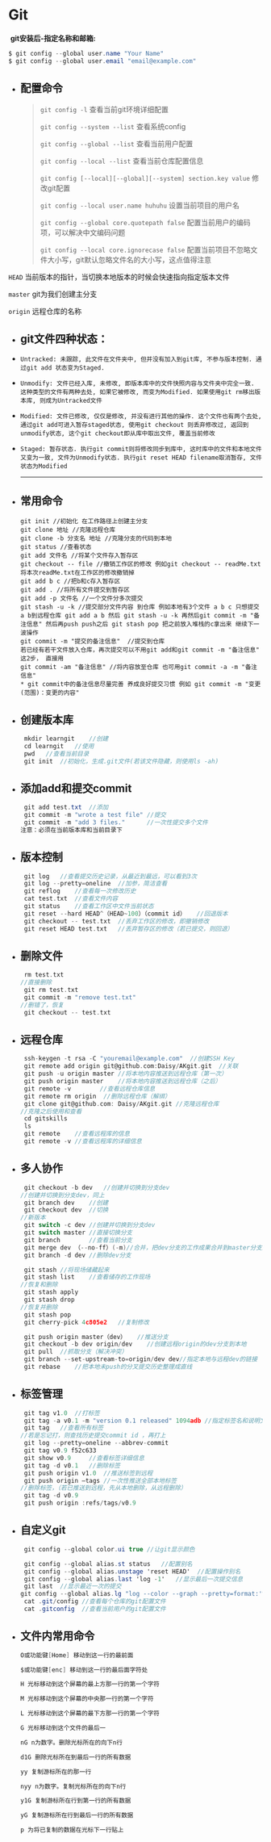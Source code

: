 # Git

​       **git安装后-指定名称和邮箱:**

```csharp
$ git config --global user.name "Your Name"
$ git config --global user.email "email@example.com"
```

* ## **配置命令**

  >`git config -l` 查看当前git环境详细配置
  >
  >`git config --system --list`  查看系统config
  >
  >`git config --global --list`  查看当前用户配置
  >
  >`git config --local --list`  查看当前仓库配置信息
  >
  >`git config [--local][--global][--system] section.key value` 修改git配置
  >
  >`git config --local user.name huhuhu` 设置当前项目的用户名
  >
  >`git config --global core.quotepath false` 配置当前用户的编码项，可以解决中文编码问题
  >
  >`git config --local core.ignorecase false` 配置当前项目不忽略文件大小写，git默认忽略文件名的大小写，这点值得注意

  

`HEAD` 当前版本的指针，当切换本地版本的时候会快速指向指定版本文件

`master` git为我们创建主分支

`origin` 远程仓库的名称

* ## git文件四种状态：

* `Untracked: 未跟踪, 此文件在文件夹中, 但并没有加入到git库, 不参与版本控制. 通过git add 状态变为Staged.`

* `Unmodify: 文件已经入库, 未修改, 即版本库中的文件快照内容与文件夹中完全一致. 这种类型的文件有两种去处, 如果它被修改, 而变为Modified. 如果使用git rm移出版本库, 则成为Untracked文件`

* `Modified: 文件已修改, 仅仅是修改, 并没有进行其他的操作. 这个文件也有两个去处, 通过git add可进入暂存staged状态, 使用git checkout 则丢弃修改过, 返回到unmodify状态, 这个git checkout即从库中取出文件, 覆盖当前修改`

* `Staged: 暂存状态. 执行git commit则将修改同步到库中, 这时库中的文件和本地文件又变为一致, 文件为Unmodify状态. 执行git reset HEAD filename取消暂存, 文件状态为Modified`

  ---

  

* ## **常用命令**

  ```yacas
  git init //初始化 在工作路径上创建主分支
  git clone 地址 //克隆远程仓库
  git clone -b 分支名 地址 //克隆分支的代码到本地
  git status //查看状态
  git add 文件名 //将某个文件存入暂存区
  git checkout -- file //撤销工作区的修改 例如git checkout -- readMe.txt 将本次readMe.txt在工作区的修改撤销掉
  git add b c //把b和c存入暂存区
  git add . //将所有文件提交到暂存区
  git add -p 文件名 //一个文件分多次提交
  git stash -u -k //提交部分文件内容 到仓库 例如本地有3个文件 a b c 只想提交a b到远程仓库 git add a b 然后 git stash -u -k 再然后git commit -m "备注信息" 然后再push push之后 git stash pop 把之前放入堆栈的c拿出来 继续下一波操作
  git commit -m "提交的备注信息"  //提交到仓库
  若已经有若干文件放入仓库，再次提交可以不用git add和git commit -m "备注信息" 这2步， 直接用
  git commit -am "备注信息" //将内容放至仓库 也可用git commit -a -m "备注信息"
  * git commit中的备注信息尽量完善 养成良好提交习惯 例如 git commit -m "变更(范围)：变更的内容"
  ```

  

* ## **创建版本库**

  ```kotlin
   mkdir learngit    //创建
   cd learngit   //使用
   pwd   //查看当前目录
   git init  //初始化，生成.git文件(若该文件隐藏，则使用ls -ah)
  ```

* ## **添加add和提交commit**

  ```csharp
   git add test.txt  //添加
   git commit -m "wrote a test file" //提交
   git commit -m "add 3 files."      //一次性提交多个文件
  注意：必须在当前版本库和当前目录下
  ```

* ## **版本控制**

  ```cpp
   git log   //查看提交历史记录，从最近到最远，可以看到3次
   git log --pretty=oneline  //加参，简洁查看
   git reflog    //查看每一次修改历史
   cat test.txt  //查看文件内容
   git status    //查看工作区中文件当前状态
   git reset --hard HEAD^（HEAD~100）（commit id）   //回退版本
   git checkout -- test.txt  //丢弃工作区的修改，即撤销修改
   git reset HEAD test.txt   //丢弃暂存区的修改（若已提交，则回退）
  ```

* ## **删除文件**

  ```cpp
   rm test.txt
  //直接删除
   git rm test.txt
   git commit -m "remove test.txt"
  //删错了，恢复
   git checkout -- test.txt
  ```

* ## **远程仓库**

  ```dart
   ssh-keygen -t rsa -C "youremail@example.com"  //创建SSH Key
   git remote add origin git@github.com:Daisy/AKgit.git  //关联
   git push -u origin master //将本地内容推送到远程仓库（第一次）
   git push origin master    //将本地内容推送到远程仓库（之后）
   git remote -v        //查看远程仓库信息
   git remote rm origin  //删除远程仓库（解绑）
   git clone git@github.com: Daisy/AKgit.git //克隆远程仓库
  //克隆之后使用和查看
   cd gitskills
   ls
   git remote    //查看远程库的信息
   git remote -v //查看远程库的详细信息
  ```

* ## **多人协作**

  ```cpp
   git checkout -b dev   //创建并切换到分支dev
  //创建并切换到分支dev，同上
   git branch dev    //创建
   git checkout dev  //切换
  //新版本
   git switch -c dev //创建并切换到分支dev
   git switch master //直接切换分支
   git branch        //查看当前分支
   git merge dev （--no-ff）(-m)//合并，把dev分支的工作成果合并到master分支上
   git branch -d dev //删除dev分支 
  
   git stash //将现场储藏起来
   git stash list    //查看储存的工作现场
  //恢复和删除
   git stash apply
   git stash drop
  //恢复并删除
   git stash pop
   git cherry-pick 4c805e2   //复制修改
  
   git push origin master（dev）   //推送分支
   git checkout -b dev origin/dev    //创建远程origin的dev分支到本地
   git pull  //抓取分支（解决冲突）
   git branch --set-upstream-to=origin/dev dev//指定本地与远程dev的链接
   git rebase    //把本地未push的分叉提交历史整理成直线
  ```

* ## **标签管理**

  ```cpp
   git tag v1.0  //打标签
   git tag -a v0.1 -m "version 0.1 released" 1094adb //指定标签名和说明文字
   git tag   //查看所有标签
  //若是忘记打，则查找历史提交commit id ，再打上
   git log --pretty=oneline --abbrev-commit
   git tag v0.9 f52c633
   git show v0.9     //查看标签详细信息
   git tag -d v0.1   //删除标签
   git push origin v1.0  //推送标签到远程
   git push origin –tags //一次性推送全部本地标签
  //删除标签，（若已推送到远程，先从本地删除，从远程删除）
   git tag -d v0.9
   git push origin :refs/tags/v0.9 
  ```

* ## **自定义git**

  ```csharp
   git config --global color.ui true //让git显示颜色
  
   git config --global alias.st status   //配置别名
   git config --global alias.unstage 'reset HEAD'  //配置操作别名
   git config --global alias.last 'log -1'   //显示最后一次提交信息
   git last  //显示最近一次的提交
  git config --global alias.lg "log --color --graph --pretty=format:'%Cred%h%Creset -%C(yellow)%d%Creset %s %Cgreen(%cr) %C(bold blue)<%an>%Creset' --abbrev-commit"  //颜色
   cat .git/config //查看每个仓库的git配置文件
   cat .gitconfig  //查看当前用户的git配置文件
  ```

* ## **文件内常用命令**

  ```csharp
  O或功能键[Home] 移动到这一行的最前面
  
  $或功能键[enc] 移动到这一行的最后面字符处
  
  H 光标移动到这个屏幕的最上方那一行的第一个字符
  
  M 光标移动到这个屏幕的中央那一行的第一个字符
  
  L 光标移动到这个屏幕的最下方那一行的第一个字符
  
  G 光标移动到这个文件的最后一
  
  nG n为数字。删除光标所在的向下n行
  
  d1G 删除光标所在到最后一行的所有数据
  
  yy 复制游标所在的那一行
  
  nyy n为数字。复制光标所在的向下n行
  
  y1G 复制游标所在行到第一行的所有数据
  
  yG 复制游标所在行到最后一行的所有数据
  
  p 为将已复制的数据在光标下一行贴上
  ```

  

  
